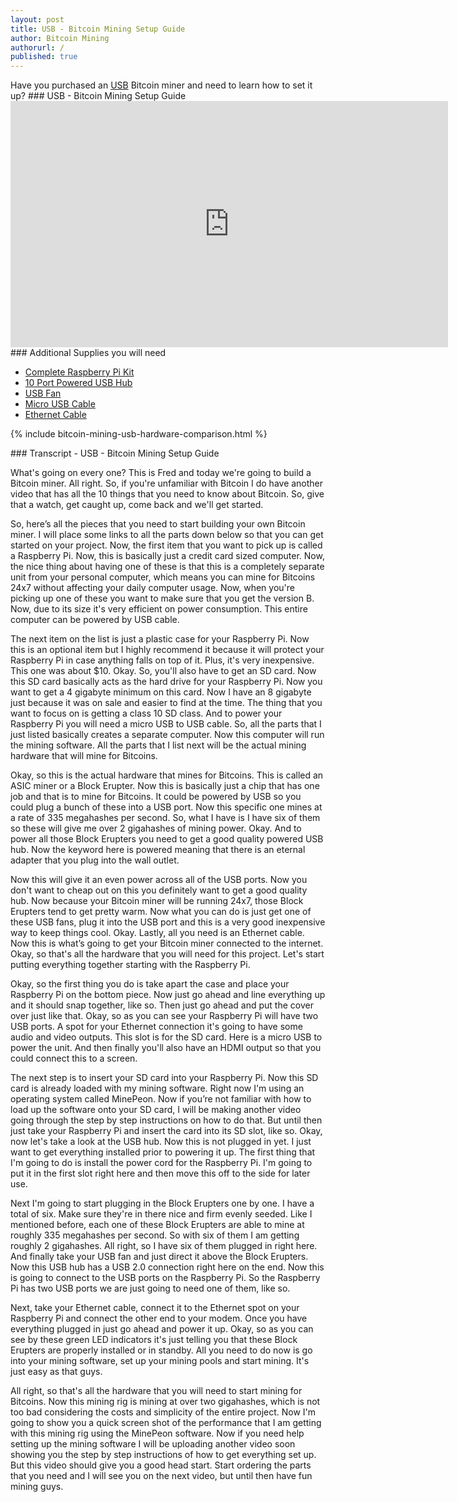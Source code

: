 ```yaml
---
layout: post
title: USB - Bitcoin Mining Setup Guide
author: Bitcoin Mining
authorurl: /
published: true
---
```



<p>Have you purchased an <a href="http://www.runtogold.com/2ghsbitfuryusbbitcoinminer">USB</a> Bitcoin miner and need to learn how to set it up?
### USB - Bitcoin Mining Setup Guide
<iframe width="700" height="394" src="https://www.youtube.com/embed/fJSITD0sPVY" frameborder="0" allowfullscreen></iframe>
### Additional Supplies you will need
<ul><li><a href="http://www.runtogold.com/raspberrypi2">Complete Raspberry Pi Kit</a></li>
<li><a href="http://www.runtogold.com/10portusbhub">10 Port Powered USB Hub</a></li>
<li><a href="http://www.runtogold.com/usbfan">USB Fan</a></li>
<li><a href="http://www.runtogold.com/microusbcable">Micro USB Cable</a></li> 
<li><a href="http://www.runtogold.com/ethernetcable">Ethernet Cable</a></li></ul>
<p>
{% include bitcoin-mining-usb-hardware-comparison.html %}
<p>
### Transcript - USB - Bitcoin Mining Setup Guide
<p>What's going on every one?  This is Fred and today we're going to build a Bitcoin miner.  All right.  So, if you're unfamiliar with Bitcoin I do have another video that has all the 10 things that you need to know about Bitcoin.  So, give that a watch, get caught up, come back and we'll get started.

So, here’s all the pieces that you need to start building your own Bitcoin miner.  I will place some links to all the parts down below so that you can get started on your project.  Now, the first item that you want to pick up is called a Raspberry Pi.  Now, this is basically just a credit card sized computer.  Now, the nice thing about having one of these is that this is a completely separate unit from your personal computer, which means you can mine for Bitcoins 24x7 without affecting your daily computer usage.  Now, when you're picking up one of these you want to make sure that you get the version B.  Now, due to its size it's very efficient on power consumption.  This entire computer can be powered by USB cable.

The next item on the list is just a plastic case for your Raspberry Pi.  Now this is an optional item but I highly recommend it because it will protect your Raspberry Pi in case anything falls on top of it.  Plus, it's very inexpensive.  This one was about $10.  Okay.  So, you'll also have to get an SD card.  Now this SD card basically acts as the hard drive for your Raspberry Pi.  Now you want to get a 4 gigabyte minimum on this card.  Now I have an 8 gigabyte just because it was on sale and easier to find at the time.  The thing that you want to focus on is getting a class 10 SD class.  And to power your Raspberry Pi you will need a micro USB to USB cable.  So, all the parts that I just listed basically creates a separate computer.  Now this computer will run the mining software.  All the parts that I list next will be the actual mining hardware that will mine for Bitcoins.

Okay, so this is the actual hardware that mines for Bitcoins.  This is called an ASIC miner or a Block Erupter.  Now this is basically just a chip that has one job and that is to mine for Bitcoins.  It could be powered by USB so you could plug a bunch of these into a USB port.  Now this specific one mines at a rate of 335 megahashes per second.  So, what I have is I have six of them so these will give me over 2 gigahashes of mining power.  Okay.  And to power all those Block Erupters you need to get a good quality powered USB hub.  Now the keyword here is powered meaning that there is an eternal adapter that you plug into the wall outlet.

Now this will give it an even power across all of the USB ports.  Now you don't want to cheap out on this you definitely want to get a good quality hub.  Now because your Bitcoin miner will be running 24x7, those Block Erupters tend to get pretty warm.  Now what you can do is just get one of these USB fans, plug it into the USB port and this is a very good inexpensive way to keep things cool.  Okay.  Lastly, all you need is an Ethernet cable.  Now this is what’s going to get your Bitcoin miner connected to the internet.  Okay, so that's all the hardware that you will need for this project.  Let's start putting everything together starting with the Raspberry Pi.

Okay, so the first thing you do is take apart the case and place your Raspberry Pi on the bottom piece.  Now just go ahead and line everything up and it should snap together, like so.  Then just go ahead and put the cover over just like that.  Okay, so as you can see your Raspberry Pi will have two USB ports.  A spot for your Ethernet connection it's going to have some audio and video outputs.  This slot is for the SD card.  Here is a micro USB to power the unit.  And then finally you'll also have an HDMI output so that you could connect this to a screen. 

The next step is to insert your SD card into your Raspberry Pi.  Now this SD card is already loaded with my mining software.  Right now I'm using an operating system called MinePeon.  Now if you’re not familiar with how to load up the software onto your SD card, I will be making another video going through the step by step instructions on how to do that.  But until then just take your Raspberry Pi and insert the card into its SD slot, like so.  Okay, now let's take a look at the USB hub.  Now this is not plugged in yet.  I just want to get everything installed prior to powering it up.  The first thing that I'm going to do is install the power cord for the Raspberry Pi.  I'm going to put it in the first slot right here and then move this off to the side for later use.

Next I'm going to start plugging in the Block Erupters one by one.  I have a total of six.  Make sure they're in there nice and firm evenly seeded.  Like I mentioned before, each one of these Block Erupters are able to mine at roughly 335 megahashes per second.  So with six of them I am getting roughly 2 gigahashes.  All right, so I have six of them plugged in right here.  And finally take your USB fan and just direct it above the Block Erupters.  Now this USB hub has a USB 2.0 connection right here on the end.  Now this is going to connect to the USB ports on the Raspberry Pi.  So the Raspberry Pi has two USB ports we are just going to need one of them, like so.

Next, take your Ethernet cable, connect it to the Ethernet spot on your Raspberry Pi and connect the other end to your modem.  Once you have everything plugged in just go ahead and power it up.  Okay, so as you can see by these green LED indicators it's just telling you that these Block Erupters are properly installed or in standby.  All you need to do now is go into your mining software, set up your mining pools and start mining.  It's just easy as that guys.

All right, so that's all the hardware that you will need to start mining for Bitcoins.  Now this mining rig is mining at over two gigahashes, which is not too bad considering the costs and simplicity of the entire project.  Now I'm going to show you a quick screen shot of the performance that I am getting with this mining rig using the MinePeon software.  Now if you need help setting up the mining software I will be uploading another video soon showing you the step by step instructions of how to get everything set up.  But this video should give you a good head start.  Start ordering the parts that you need and I will see you on the next video, but until then have fun mining guys.

